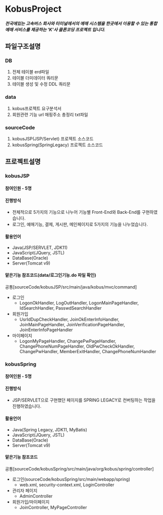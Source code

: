 # KobusProject
##### 전국에있는 고속버스 회사와 터미널에서의 예매 시스템을 한곳에서 이용할 수 있는 통합예매 서비스를 제공하는 'K'사 클론코딩 프로젝트 입니다.  
## 파일구조설명
### DB
1. 전체 테이블 erd파일
2. 테이블 더미데이터 쿼리문
3. 테이블 생성 및 수정 DDL 쿼리문
### data
1. kobus프로젝트 요구분석서
2. 회원관련 기능 url 매핑주소 총정리 txt파일
### sourceCode
1. kobusJSP(JSP/Servlet) 프로젝트 소스코드
2. kobusSpring(SpringLegacy) 프로젝트 소스코드
## 프로젝트설명
### kobusJSP
#### 참여인원 - 5명  
#### 진행방식
- 전체적으로 5가지의 기능으로 나누어 기능별 Front-End와 Back-End를 구현하였습니다.
- 로그인, 예매기능, 결제, 게시판, 메인페이지로 5가지의 기능을 나누었습니다.
#### 활용언어
- Java(JSP/SERVLET, JDK11)
- JavaScript(JQuery, JSTL)
- DataBase(Oracle)
- Server(Tomcat v9)  
#### 맡은기능 참조코드(data/로그인기능.do 파일 확인)  
공통[sourceCode/kobusJSP/src/main/java/kobus/mvc/command]  
- 로그인 
  - LogonOkHandler, LogOutHandler, LogonMainPageHandler, IdSearchHandler, PasswdSearchHandler  
- 회원가입
  - UsrIdDupCheckHandler, JoinOkEnterInfoHandler, JoinMainPageHandler, JoinVerificationPageHandler, JoinEnterInfoPageHandler  
- 마이페이지
  - LogonMyPageHandler, ChangePwPageHandler, ChangePhoneNumPageHandler, OldPwCheckOkHandler, ChangePwHandler, MemberExitHandler, ChangePhoneNumHandler  
### kobusSpring
#### 참여인원 - 5명  
#### 진행방식  
- JSP/SERVLET으로 구현했던 페이지를 SPRING LEGACY로 컨버팅하는 작업을 진행하였습니다.  
#### 활용언어  
- Java(Spring Legacy, JDK11, MyBatis)
- JavaScript(JQuery, JSTL)
- DataBase(Oracle)
- Server(Tomcat v9)  
#### 맡은기능 참조코드      
공통[sourceCode/kobusSpring/src/main/java/org/kobus/spring/controller]  
- 로그인(sourceCode/kobusSpring/src/main/webapp/spring)
  - web.xml, security-context.xml, LoginController  
- 관리자 페이지
  - AdminController
- 회원가입/마이페이지
  - JoinController, MyPageController
